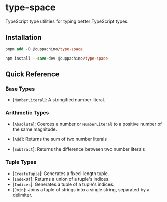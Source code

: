 # type-space

TypeScript type utilities for typing better TypeScript types.

## Installation

```ps
pnpm add -D @cuppachino/type-space
```

```ps
npm install --save-dev @cuppachino/type-space
```

## Quick Reference

### Base Types

- [`NumberLiteral`]: A stringified number literal.

### Arithmetic Types

- [`Absolute`]: Coerces a number or `NumberLiteral` to a positive number of the same magnitude.

- [`Add`]: Returns the sum of two number literals
- [`Subtract`]: Returns the difference between two number literals

### Tuple Types

- [`CreateTuple`]: Generates a fixed-length tuple.
- [`IndexOf`]: Returns a union of a tuple's indices.
- [`Indices`]: Generates a tuple of a tuple's indices.
- [`Join`]: Joins a tuple of strings into a single string, separated by a delimiter.
